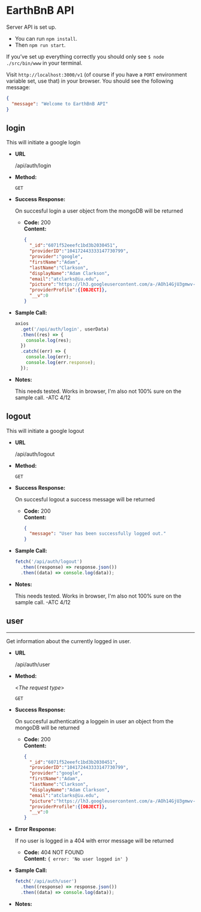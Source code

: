 # EarthBnB API

Server API is set up.

- You can run `npm install`.
- Then `npm run start`.

If you’ve set up everything correctly you should only see `$ node ./src/bin/www` in your terminal.

Visit `http://localhost:3000/v1` (of course if you have a `PORT` environment variable set, use that) in your browser. You should see the following message:

```json
{
  "message": "Welcome to EarthBnB API"
}
```

## **login**

This will initiate a google login

- **URL**

  /api/auth/login

- **Method:**

  `GET`

- **Success Response:**

  On succesful login a user object from the mongoDB will be returned

  - **Code:** 200 <br />
    **Content:**
    ```json
    {
      "_id":"6071f52eeefc1bd3b2030451",
      "providerID":"104172443333147730799",
      "provider":"google",
      "firstName":"Adam",
      "lastName":"Clarkson",
      "displayName":"Adam Clarkson",
      "email":"atclarks@iu.edu",
      "picture":"https://lh3.googleusercontent.com/a-/AOh14GjU3gmwv-PdxvlaWYVg8voLn_MvA653EtQkjUc2=s96-c",
      "providerProfile":{[OBJECT]},
      "__v":0
    }
    ```

- **Sample Call:**

  ```javascript
  axios
    .get('/api/auth/login', userData)
    .then((res) => {
      console.log(res);
    })
    .catch((err) => {
      console.log(err);
      console.log(err.response);
    });
  ```

- **Notes:**

  This needs tested. Works in browser, I'm also not 100% sure on the sample call. -ATC 4/12

## **logout**

This will initiate a google logout

- **URL**

  /api/auth/logout

- **Method:**

  `GET`

- **Success Response:**

  On succesful logout a success message will be returned

  - **Code:** 200 <br />
    **Content:**
    ```json
    {
      "message": "User has been successfully logged out."
    }
    ```

- **Sample Call:**

  ```javascript
  fetch('/api/auth/logout')
    .then((response) => response.json())
    .then((data) => console.log(data));
  ```

- **Notes:**

  This needs tested. Works in browser, I'm also not 100% sure on the sample call. -ATC 4/12

## **user**

---

Get information about the currently logged in user.

- **URL**

  /api/auth/user

- **Method:**

  <_The request type_>

  `GET`

- **Success Response:**

  On succesful authenticating a loggein in user an object from the mongoDB will be returned

  - **Code:** 200 <br />
    **Content:**
    ```json
    {
      "_id":"6071f52eeefc1bd3b2030451",
      "providerID":"104172443333147730799",
      "provider":"google",
      "firstName":"Adam",
      "lastName":"Clarkson",
      "displayName":"Adam Clarkson",
      "email":"atclarks@iu.edu",
      "picture":"https://lh3.googleusercontent.com/a-/AOh14GjU3gmwv-PdxvlaWYVg8voLn_MvA653EtQkjUc2=s96-c",
      "providerProfile":{[OBJECT]},
      "__v":0
    }
    ```

- **Error Response:**

  If no user is logged in a 404 with error message will be returned

  - **Code:** 404 NOT FOUND <br />
    **Content:** `{ error: 'No user logged in' }`

- **Sample Call:**

  ```javascript
  fetch('/api/auth/user')
    .then((response) => response.json())
    .then((data) => console.log(data));
  ```

- **Notes:**
